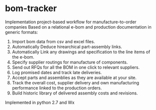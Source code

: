 # bom-tracker
Implementation project-based workflow for manufacture-to-order companies 
Based on a relational e-bom and production documentation in generic formats:

  1. Import bom data from csv and excel files.
  2. Automatically Deduce hirearchical part-assembly links.
  3. Automatically Link any drawings and specification to the line items of the e-bom.
  4. Specify supplier routings for manufacture of components.
  5. Send out RFQs for all the BOM in one click to relevant suppliers.
  6. Log promised dates and track late deliveries.
  7. Accept parts and assemblies as they are available at your site.
  8. Track the overall cost, supplier delivery and own manufacturing performance linked to the production orders.
  9. Build historic library of delivered assembly costs and revisions.

Implemented in python 2.7 and Wx
